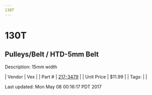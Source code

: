 ```yaml
---
130T
---
```

# 130T
## Pulleys/Belt / HTD-5mm Belt
Description: 	15mm width 

| Vendor | Vex | 
| Part # | [217-3479](http://www.vexrobotics.com/vexpro/motion/belts-and-pulleys/htdbelts15.html) | 
| Unit Price | $11.99 | 
| Tags: |  | 

Last updated: Mon May 08 00:16:17 PDT 2017